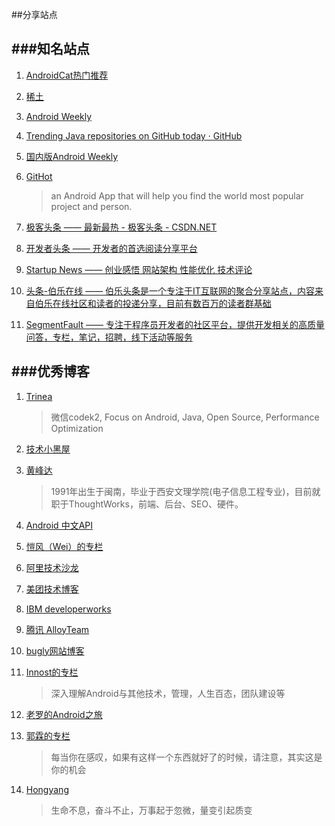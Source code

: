 ##分享站点

###知名站点
---
1. [AndroidCat热门推荐](http://androidcat.com/)

2. [稀土](http://gold.xitu.io/#/)

3. [Android Weekly](http://androidweekly.net/)

4. [Trending Java repositories on GitHub today · GitHub](https://github.com/trending?l=java)

5. [国内版Android Weekly](http://www.androidweekly.cn/)

6. [GitHot](https://github.com/andyiac/githot)
	>an Android App that will help you find the world most popular project and person.

7. [极客头条 —— 最新最热 - 极客头条 - CSDN.NET](http://geek.csdn.net/)

8. [开发者头条 —— 开发者的首选阅读分享平台](http://toutiao.io/)

9. [Startup News —— 创业感悟 网站架构 性能优化 技术评论](http://news.dbanotes.net/)

10. [头条-伯乐在线 —— 伯乐头条是一个专注于IT互联网的聚合分享站点，内容来自伯乐在线社区和读者的投递分享，目前有数百万的读者群基础](http://top.jobbole.com/)

11. [SegmentFault —— 专注于程序员开发者的社区平台，提供开发相关的高质量问答，专栏，笔记，招聘，线下活动等服务](http://segmentfault.com/)

###优秀博客
---
1. [Trinea](http://www.trinea.cn/)
  	 
	>微信codek2, Focus on Android, Java, Open Source, Performance Optimization
2. [技术小黑屋](http://droidyue.com/)

3. [黄峰达](https://www.phodal.com/)
	>1991年出生于闽南，毕业于西安文理学院(电子信息工程专业)，目前就职于ThoughtWorks，前端、后台、SEO、硬件。
	
4. [Android 中文API](http://www.cnblogs.com/over140/category/277077.html)

5. [愷风（Wei）的专栏](http://blog.csdn.net/flowingflying?viewmode=contents)

6. [阿里技术沙龙](http://club.alibabatech.org/)

7. [美团技术博客](http://tech.meituan.com/)

8. [IBM developerworks](http://www.ibm.com/developerworks/cn/java/)

9. [腾讯 AlloyTeam](http://www.alloyteam.com/)

10. [bugly网站博客](http://bugly.qq.com/blog/)

11. [Innost的专栏](http://blog.csdn.net/innost?viewmode=contents)
	>深入理解Android与其他技术，管理，人生百态，团队建设等

12. [老罗的Android之旅](http://blog.csdn.net/luoshengyang?viewmode=contents)
 
13. [郭霖的专栏](http://blog.csdn.net/guolin_blog)
	>每当你在感叹，如果有这样一个东西就好了的时候，请注意，其实这是你的机会
	
14. [Hongyang](http://blog.csdn.net/lmj623565791?viewmode=list)
	>生命不息，奋斗不止，万事起于忽微，量变引起质变

